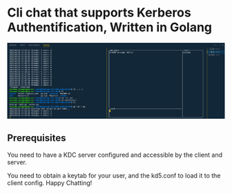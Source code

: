 # Cli chat that supports Kerberos Authentification, Written in Golang
<div align="center">

![image](assets/ss.png)
</div>

## Prerequisites
You need to have a KDC server configured and accessible by the client and server.

You need to obtain a keytab for your user, and the kd5.conf to load it to the client config.
Happy Chatting!